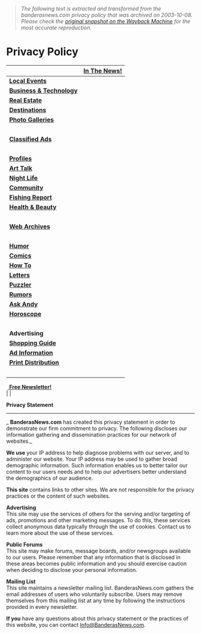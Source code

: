 > *The following text is extracted and transformed from the banderasnews.com privacy policy that was archived on 2003-10-08. Please check the [original snapshot on the Wayback Machine](https://web.archive.org/web/20031008120251id_/http%3A//www.banderasnews.com/info/privacy.htm) for the most accurate reproduction.*

# Privacy Policy

|  | [**In The News!**](https://web.archive.org/web/20031008120251id_/http%3A//www.banderasnews.com/features/news.htm)  
---|---  
| [**Local Events**](https://web.archive.org/web/20031008120251id_/http%3A//www.banderasnews.com/features/calendar.htm)  
| [**Business & Technology**](https://web.archive.org/web/20031008120251id_/http%3A//www.banderasnews.com/features/business.htm)  
| [**Real Estate**](https://web.archive.org/web/20031008120251id_/http%3A//www.banderasnews.com/realestate/index.htm)  
| [**Destinations**](https://web.archive.org/web/20031008120251id_/http%3A//www.banderasnews.com/features/destinations.htm)  
| [**Photo Galleries**](https://web.archive.org/web/20031008120251id_/http%3A//www.banderasnews.com/galleries/index.htm)  
  |   
| [**Classified Ads**](https://web.archive.org/web/20031008120251id_/http%3A//www.banderasnews.com/classifieds/index.htm)  
  |   
| [**Profiles**](https://web.archive.org/web/20031008120251id_/http%3A//www.banderasnews.com/articles/profiles/index.htm)  
| [**Art Talk**](https://web.archive.org/web/20031008120251id_/http%3A//www.banderasnews.com/art/index.htm)  
| [**Night Life**](https://web.archive.org/web/20031008120251id_/http%3A//www.banderasnews.com/features/nightlife.htm)  
| [**Community**](https://web.archive.org/web/20031008120251id_/http%3A//www.banderasnews.com/features/community.htm)  
| [**Fishing Report**](https://web.archive.org/web/20031008120251id_/http%3A//www.banderasnews.com/features/fishreport.htm)  
| [**Health & Beauty**](https://web.archive.org/web/20031008120251id_/http%3A//www.banderasnews.com/features/health.htm)  
  |   
| [**Web Archives**](https://web.archive.org/web/20031008120251id_/http%3A//www.banderasnews.com/archives/index.htm)  
  |   
| [**Humor**](https://web.archive.org/web/20031008120251id_/http%3A//www.banderasnews.com/features/humor.htm)  
| [**Comics**](https://web.archive.org/web/20031008120251id_/http%3A//www.banderasnews.com/galleries/cartoons/index.htm)  
| [**How To**](https://web.archive.org/web/20031008120251id_/http%3A//www.banderasnews.com/howto/index.htm)  
| [**Letters**](https://web.archive.org/web/20031008120251id_/http%3A//www.banderasnews.com/features/letters.htm)  
| [**Puzzler**](https://web.archive.org/web/20031008120251id_/http%3A//www.banderasnews.com/features/puzzler.htm)  
| [**Rumors**](https://web.archive.org/web/20031008120251id_/http%3A//www.banderasnews.com/features/rumors.htm)  
| [**Ask Andy**](https://web.archive.org/web/20031008120251id_/http%3A//www.banderasnews.com/features/askandy.htm)  
| [**Horoscope**](https://web.archive.org/web/20031008120251id_/http%3A//www.banderasnews.com/features/horoscope.htm)  
  |   
| **Advertising**  
| [**Shopping Guide**](https://web.archive.org/web/20031008120251id_/http%3A//www.banderasnews.com/shopping/index.shtml)  
| [**Ad Information**](https://web.archive.org/web/20031008120251id_/http%3A//www.banderasnews.com/advertisers/index.htm)  
| [**Print Distribution**](https://web.archive.org/web/20031008120251id_/http%3A//www.banderasnews.com/info/distribution.htm)  
  |   
 [ **Free Newsletter!**](https://web.archive.org/web/20031008120251id_/http%3A//www.banderasnews.com/info/newsletter.htm)  
|  | 

**Privacy Statement**

* * *

 _ **BanderasNews.com** has created this privacy statement in order to demonstrate our firm commitment to privacy. The following discloses our information gathering and dissemination practices for our network of websites._

 **We use** your IP address to help diagnose problems with our server, and to administer our website. Your IP address may be used to gather broad demographic information. Such information enables us to better tailor our content to our users needs and to help our advertisers better understand the demographics of our audience.

 **This site** contains links to other sites. We are not responsible for the privacy practices or the content of such websites.

 **Advertising**  
This site may use the services of others for the serving and/or targeting of ads, promotions and other marketing messages. To do this, these services collect anonymous data typically through the use of cookies. Contact us to learn more about the use of these services.

 **Public Forums**  
This site may make forums, message boards, and/or newsgroups available to our users. Please remember that any information that is disclosed in these areas becomes public information and you should exercise caution when deciding to disclose your personal information.

 **Mailing List**  
This site maintains a newsletter mailing list. BanderasNews.com gathers the email addresses of users who voluntarily subscribe. Users may remove themselves from this mailing list at any time by following the instructions provided in every newsletter.

 **If you** have any questions about this privacy statement or the practices of this website, you can contact [Info@BanderasNews.com](mailto:Info@BanderasNews.com).

  

